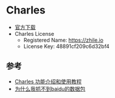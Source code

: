 # Charles

- [官方下载](https://www.charlesproxy.com/)
- Charles License
  - Registered Name: https://zhile.io
  - License Key: 48891cf209c6d32bf4

## 参考

- [Charles 功能介绍和使用教程](https://juejin.cn/post/6844903665304600589#heading-61)
- [为什么我抓不到baidu的数据包](https://juejin.cn/post/7165737844613316638)